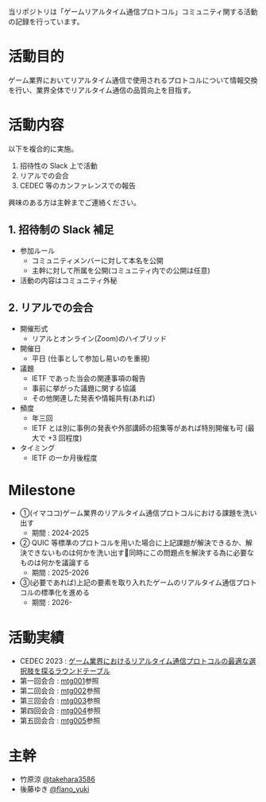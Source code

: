 当リポジトリは「ゲームリアルタイム通信プロトコル」コミュニティ関する活動の記録を行っています。

# 活動目的

ゲーム業界においてリアルタイム通信で使用されるプロトコルについて情報交換を行い、業界全体でリアルタイム通信の品質向上を目指す。

# 活動内容

以下を複合的に実施。

1. 招待性の Slack 上で活動
2. リアルでの会合
3. CEDEC 等のカンファレンスでの報告

興味のある方は主幹までご連絡ください。

## 1. 招待制の Slack 補足

- 参加ルール
    - コミュニティメンバーに対して本名を公開
    - 主幹に対して所属を公開(コミュニティ内での公開は任意)
- 活動の内容はコミュニティ外秘


## 2. リアルでの会合

- 開催形式
    - リアルとオンライン(Zoom)のハイブリッド
- 開催日
    - 平日 (仕事として参加し易いのを重視)
- 議題
    - IETF であった当会の関連事項の報告
    - 事前に挙がった議題に関する協議
    - その他関連した発表や情報共有(あれば)
- 頻度
    - 年三回
    - IETF とは別に事例の発表や外部講師の招集等があれば特別開催も可 (最大で +3 回程度)
- タイミング
    - IETF の一か月後程度


# Milestone

- ①(イマココ)ゲーム業界のリアルタイム通信プロトコルにおける課題を洗い出す
    - 期間 : 2024-2025
- ② QUIC 等標準のプロトコルを用いた場合に上記課題が解決できるか、解決できないものは何かを洗い出す同時にこの問題点を解決する為に必要なものは何かを議論する
    - 期間 : 2025-2026
- ③(必要であれば)上記の要素を取り入れたゲームのリアルタイム通信プロトコルの標準化を進める
    - 期間 : 2026-

# 活動実績

- CEDEC 2023 : [ゲーム業界におけるリアルタイム通信プロトコルの最適な選択肢を探るラウンドテーブル](https://cedec.cesa.or.jp/2023/session/detail/s64290b5d50b8e)
- 第一回会合 : [mtg001](/mtg001)参照
- 第二回会合 : [mtg002](/mtg002)参照
- 第三回会合 : [mtg003](/mtg003)参照
- 第四回会合 : [mtg004](/mtg004)参照
- 第五回会合 : [mtg005](/mtg005)参照

# 主幹

- 竹原涼 [@takehara3586](https://twitter.com/takehara3586)
- 後藤ゆき [@flano_yuki](https://twitter.com/flano_yuki)
